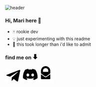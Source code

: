 ![header](https://giffiles.alphacoders.com/215/215985.gif)
### Hi, Mari here 👋

- 	🀄 rookie dev
-   💡 just experimenting with this readme
-   🏮 this took longer than i'd like to admit

### find me on <img alt="arrow" width="17px" src="https://github.com/MxKavt/images/blob/main/down-arrow.png" />


[<img alt="telegram" width="53px" src="https://github.com/MxKavt/images/blob/main/output-onlinepngtools%20(1).png" />](https://t.me/noxmurphy)
[<img alt="discord" width="47px" src="https://github.com/MxKavt/images/blob/main/discord.png" />](https://discordapp.com/users/nox#6306)
[<img alt="protonmail" width="45px" src="https://github.com/MxKavt/images/blob/main/output-onlinepngtools.png" />](mailto:m.kavtaradze@proton.me)
